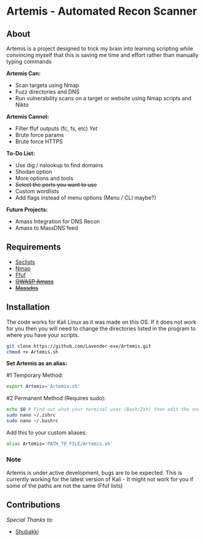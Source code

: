 # Artemis - Automated Recon Scanner

## About

Artemis is a project designed to trick my brain into learning scripting while convincing myself that this is saving me time and effort rather than manually typing commands

**Artemis Can:**

- Scan targets using Nmap
- Fuzz directories and DNS
- Run vulnerability scans on a target or website using Nmap scripts and Nikto

**Artemis Cannot:**

- Filter ffuf outputs (fc, fs, etc) *Yet*
- Brute force params
- Brute force HTTPS

**To-Do List:**

- Use dig / nslookup to find domains
- Shodan option
- More options and tools
- ~~Select the ports you want to use~~
- Custom wordlists
- Add flags instead of menu options (Menu / CLI maybe?)

**Future Projects:**
- Amass Integration for DNS Recon
- Amass to MassDNS feed 

## Requirements

- [Seclists](https://github.com/danielmiessler/SecLists)
- [Nmap](https://github.com/nmap/nmap)
- [Ffuf](https://github.com/ffuf/ffuf/)
- ~~[OWASP Amass](https://github.com/OWASP/Amass)~~
- ~~[Massdns](https://github.com/blechschmidt/massdns)~~

## Installation
The code works for Kali Linux as it was made on this OS. If it does not work for you then you will need to change the directories listed in the program to where you have your scripts.

```sh
git clone https://github.com/Lavender-exe/Artemis.git
chmod +x Artemis.sh
```

**Set Artemis as an alias:**

\#1 Temporary Method:

```sh
export Artemis='Artemis.sh'
```

\#2 Permanent Method (Requires sudo):

```sh
echo $0 # Find out what your terminal uses (Bash/Zsh) then edit the one you need to
sudo nano ~/.zshrc
sudo nano ~/.bashrc
```
Add this to your custom aliases:

```sh
alias Artemis='PATH_TO_FILE/Artemis.sh'
```

### Note

Artemis is under active development, bugs are to be expected.
This is currently working for the latest version of Kali - It might not work for you if some of the paths are not the same (Ffuf lists)

## Contributions

*Special Thanks to:*
- [Shubakki](https://github.com/shubakki/)
